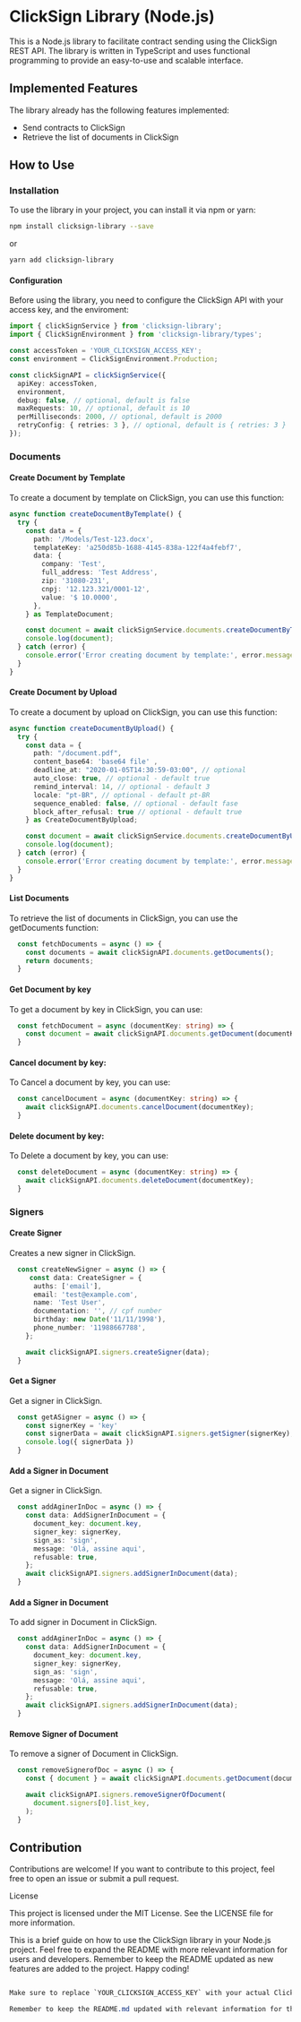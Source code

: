 # ClickSign Library (Node.js)

This is a Node.js library to facilitate contract sending using the ClickSign REST API. The library is written in TypeScript and uses functional programming to provide an easy-to-use and scalable interface.

## Implemented Features

The library already has the following features implemented:

- Send contracts to ClickSign
- Retrieve the list of documents in ClickSign

## How to Use

### Installation

To use the library in your project, you can install it via npm or yarn:

```bash
npm install clicksign-library --save
```

or

```bash
yarn add clicksign-library
```

#### Configuration

Before using the library, you need to configure the ClickSign API with your access key, and the enviroment:

```typescript
import { clickSignService } from 'clicksign-library';
import { ClickSignEnvironment } from 'clicksign-library/types';

const accessToken = 'YOUR_CLICKSIGN_ACCESS_KEY';
const environment = ClickSignEnvironment.Production;

const clickSignAPI = clickSignService({
  apiKey: accessToken,
  environment,
  debug: false, // optional, default is false
  maxRequests: 10, // optional, default is 10
  perMilliseconds: 2000, // optional, default is 2000
  retryConfig: { retries: 3 }, // optional, default is { retries: 3 }
});
```
### Documents

#### Create Document by Template

To create a document by template on ClickSign, you can use this function:

```typescript
async function createDocumentByTemplate() {
  try {
    const data = {
      path: '/Models/Test-123.docx',
      templateKey: 'a250d85b-1688-4145-838a-122f4a4febf7',
      data: {
        company: 'Test',
        full_address: 'Test Address',
        zip: '31080-231',
        cnpj: '12.123.321/0001-12',
        value: '$ 10.0000',
      },
    } as TemplateDocument;

    const document = await clickSignService.documents.createDocumentByTemplate(data);
    console.log(document);
  } catch (error) {
    console.error('Error creating document by template:', error.message);
  }
}
```

#### Create Document by Upload

To create a document by upload on ClickSign, you can use this function:

```typescript
async function createDocumentByUpload() {
  try {
    const data = {
      path: "/document.pdf",
      content_base64: 'base64 file' ,
      deadline_at: "2020-01-05T14:30:59-03:00", // optional
      auto_close: true, // optional - default true
      remind_interval: 14, // optional - default 3
      locale: "pt-BR", // optional - default pt-BR
      sequence_enabled: false, // optional - default fase
      block_after_refusal: true // optional - default true
    } as CreateDocumentByUpload;

    const document = await clickSignService.documents.createDocumentByUpload(data);
    console.log(document);
  } catch (error) {
    console.error('Error creating document by template:', error.message);
  }
}
```

#### List Documents
To retrieve the list of documents in ClickSign, you can use the getDocuments function:

```typescript
  const fetchDocuments = async () => {
    const documents = await clickSignAPI.documents.getDocuments();
    return documents;
  }
```

#### Get Document by key
To get a document by key in ClickSign, you can use:

```typescript
  const fetchDocument = async (documentKey: string) => {
    const document = await clickSignAPI.documents.getDocument(documentKey);
  }
```

#### Cancel document by key:
To Cancel a document by key, you can use:

```typescript
  const cancelDocument = async (documentKey: string) => {
    await clickSignAPI.documents.cancelDocument(documentKey);
  }
```

#### Delete document by key:
To Delete a document by key, you can use:

```typescript
  const deleteDocument = async (documentKey: string) => {
    await clickSignAPI.documents.deleteDocument(documentKey);
  }
```

### Signers

#### Create Signer

Creates a new signer in ClickSign.

```typescript
  const createNewSigner = async () => {
     const data: CreateSigner = {
      auths: ['email'],
      email: 'test@example.com',
      name: 'Test User',
      documentation: '', // cpf number
      birthday: new Date('11/11/1998'),
      phone_number: '11988667788',
    };

    await clickSignAPI.signers.createSigner(data);
  }
```

#### Get a Signer

Get a signer in ClickSign.

```typescript
  const getASigner = async () => {
    const signerKey = 'key'
    const signerData = await clickSignAPI.signers.getSigner(signerKey);
    console.log({ signerData })
  }
```

#### Add a Signer in Document

Get a signer in ClickSign.

```typescript
  const addAginerInDoc = async () => {
    const data: AddSignerInDocument = {
      document_key: document.key,
      signer_key: signerKey,
      sign_as: 'sign',
      message: 'Olá, assine aqui',
      refusable: true,
    };
    await clickSignAPI.signers.addSignerInDocument(data);
  }
```

#### Add a Signer in Document

To add signer in Document in ClickSign.

```typescript
  const addAginerInDoc = async () => {
    const data: AddSignerInDocument = {
      document_key: document.key,
      signer_key: signerKey,
      sign_as: 'sign',
      message: 'Olá, assine aqui',
      refusable: true,
    };
    await clickSignAPI.signers.addSignerInDocument(data);
  }
```

#### Remove Signer of Document

To remove a signer of Document in ClickSign.

```typescript
  const removeSignerofDoc = async () => {
    const { document } = await clickSignAPI.documents.getDocument(documentKey);

    await clickSignAPI.signers.removeSignerOfDocument(
      document.signers[0].list_key,
    );
  }
```

## Contribution

Contributions are welcome! If you want to contribute to this project, feel free to open an issue or submit a pull request.

License

This project is licensed under the MIT License. See the LICENSE file for more information.

This is a brief guide on how to use the ClickSign library in your Node.js project. Feel free to expand the README with more relevant information for users and developers. Remember to keep the README updated as new features are added to the project. Happy coding!

```css

Make sure to replace `YOUR_CLICKSIGN_ACCESS_KEY` with your actual ClickSign access key in the code. This README.md file provides instructions on how to install, configure, and use the ClickSign library in your project. It also includes a contribution section and license information to facilitate collaboration from other developers.

Remember to keep the README.md updated with relevant information for the project and its users. A good README is essential for providing clear and friendly documentation and helping users understand how to use the library effectively.

```
